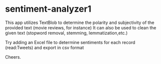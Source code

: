 # sentiment-analyzer1
This app utilizes TextBlob to determine the polarity and subjectivity of the provided text (movie reviews, for instance)
It can also be used to clean the given text (stopword removal, stemming, lemmatization,etc.)

Try adding an Excel file to determine sentiments for each record (read:Tweets) and export in csv format

Cheers.
